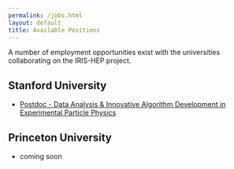 ```yaml
---
permalink: /jobs.html
layout: default
title: Available Positions
---
```


  A number of employment opportunities exist with the universities collaborating on the IRIS-HEP project.

## Stanford University

  * [Postdoc - Data Analysis & Innovative Algorithm Development in Experimental Particle Physics](https://academicjobsonline.org/ajo/jobs/12036)

## Princeton University

  * coming soon

